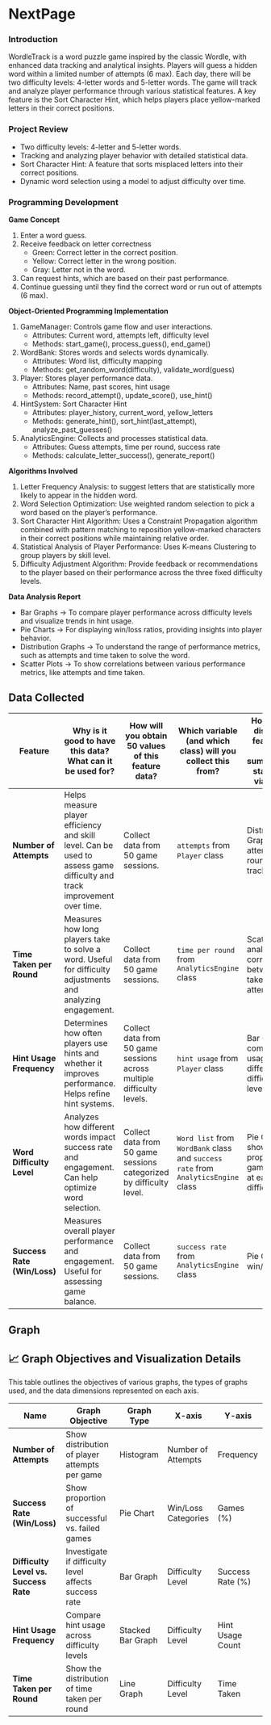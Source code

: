 # NextPage

### Introduction
WordleTrack is a word puzzle game inspired by the classic Wordle, with enhanced data tracking and analytical insights. Players will guess a hidden word within a limited number of attempts (6 max). Each day, there will be two difficulty levels: 4-letter words and 5-letter words.
The game will track and analyze player performance through various statistical features. A key feature is the Sort Character Hint, which helps players place yellow-marked letters in their correct positions.

### Project Review
- Two difficulty levels: 4-letter and 5-letter words.
- Tracking and analyzing player behavior with detailed statistical data.
- Sort Character Hint: A feature that sorts misplaced letters into their correct positions.
- Dynamic word selection using a model to adjust difficulty over time.

### Programming Development
**Game Concept**
1. Enter a word guess.
2. Receive feedback on letter correctness 
   - Green: Correct letter in the correct position.
   - Yellow: Correct letter in the wrong position.
   - Gray: Letter not in the word.
3. Can request hints, which are based on their past performance.
4. Continue guessing until they find the correct word or run out of attempts (6 max).

**Object-Oriented Programming Implementation**
1. GameManager: Controls game flow and user interactions.
    - Attributes: Current word, attempts left, difficulty level 
    - Methods: start_game(), process_guess(), end_game()
2. WordBank: Stores words and selects words dynamically.
   - Attributes: Word list, difficulty mapping
   - Methods: get_random_word(difficulty), validate_word(guess)
3. Player: Stores player performance data.
   - Attributes: Name, past scores, hint usage
   - Methods: record_attempt(), update_score(), use_hint()
4. HintSystem: Sort Character Hint
   - Attributes: player_history, current_word, yellow_letters
   - Methods: generate_hint(), sort_hint(last_attempt), analyze_past_guesses()
5. AnalyticsEngine: Collects and processes statistical data.
   - Attributes: Guess attempts, time per round, success rate
   - Methods: calculate_letter_success(), generate_report()

**Algorithms Involved**
1. Letter Frequency Analysis: to suggest letters that are statistically more likely to appear in the hidden word.
2. Word Selection Optimization: Use weighted random selection to pick a word based on the player’s performance.
3. Sort Character Hint Algorithm: Uses a Constraint Propagation algorithm combined with pattern matching to reposition yellow-marked characters in their correct positions while maintaining relative order.
4. Statistical Analysis of Player Performance: Uses K-means Clustering to group players by skill level.
5. Difficulty Adjustment Algorithm: Provide feedback or recommendations to the player based on their performance across the three fixed difficulty levels.

**Data Analysis Report**
- Bar Graphs → To compare player performance across difficulty levels and visualize trends in hint usage.
- Pie Charts → For displaying win/loss ratios, providing insights into player behavior.
- Distribution Graphs → To understand the range of performance metrics, such as attempts and time taken to solve the word.
- Scatter Plots → To show correlations between various performance metrics, like attempts and time taken.

## Data Collected

| **Feature**              | **Why is it good to have this data? What can it be used for?**                                                                 | **How will you obtain 50 values of this feature data?**                                | **Which variable (and which class) will you collect this from?**                              | **How will you display this feature data (via summarization statistics or via graph)?**                                                  |
|--------------------------|----------------------------------------------------------------------------------------------------------------------------------|------------------------------------------------------------------------------------------|------------------------------------------------------------------------------------------------|------------------------------------------------------------------------------------------------------------------------|
| **Number of Attempts**   | Helps measure player efficiency and skill level. Can be used to assess game difficulty and track improvement over time.         | Collect data from 50 game sessions.                                                     | `attempts` from `Player` class                                                                | Distribution Graph to show attempts per round and track trends.                                                      |
| **Time Taken per Round** | Measures how long players take to solve a word. Useful for difficulty adjustments and analyzing engagement.                     | Collect data from 50 game sessions.                                                     | `time per round` from `AnalyticsEngine` class                                                 | Scatter Plot to analyze correlation between time taken and attempts.                                                |
| **Hint Usage Frequency** | Determines how often players use hints and whether it improves performance. Helps refine hint systems.                          | Collect data from 50 game sessions across multiple difficulty levels.                   | `hint usage` from `Player` class                                                              | Bar Graph to compare hint usage across different difficulty levels.                                                  |
| **Word Difficulty Level**| Analyzes how different words impact success rate and engagement. Can help optimize word selection.                              | Collect data from 50 game sessions categorized by difficulty level.                     | `Word list` from `WordBank` class and `success rate` from `AnalyticsEngine` class             | Pie Chart to show the proportion of games played at each difficulty.                                                |
| **Success Rate (Win/Loss)** | Measures overall player performance and engagement. Useful for assessing game balance.                                     | Collect data from 50 game sessions.                                                     | `success rate` from `AnalyticsEngine` class                                                   | Pie Chart for win/loss ratio.                                                                                         |

## Graph

## 📈 Graph Objectives and Visualization Details

This table outlines the objectives of various graphs, the types of graphs used, and the data dimensions represented on each axis.

| **Name**                        | **Graph Objective**                                                | **Graph Type**        | **X-axis**               | **Y-axis**           |
|----------------------------------|---------------------------------------------------------------------|------------------------|--------------------------|----------------------|
| **Number of Attempts**           | Show distribution of player attempts per game                      | Histogram              | Number of Attempts       | Frequency            |
| **Success Rate (Win/Loss)**      | Show proportion of successful vs. failed games                     | Pie Chart              | Win/Loss Categories      | Games (%)            |
| **Difficulty Level vs. Success Rate** | Investigate if difficulty level affects success rate          | Bar Graph              | Difficulty Level         | Success Rate (%)     |
| **Hint Usage Frequency**         | Compare hint usage across difficulty levels                        | Stacked Bar Graph      | Difficulty Level         | Hint Usage Count     |
| **Time Taken per Round**         | Show the distribution of time taken per round                      | Line Graph             | Difficulty Level         | Time Taken           |
